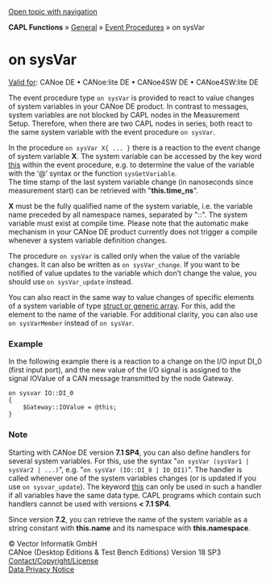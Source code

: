 [Open topic with navigation](../../../../../CANoeDEFamily.htm#Topics/CAPLFunctions/Other/EventProcedures/CAPLfunctionOnSysVar.md)

**CAPL Functions** » [General](../CAPLGeneralStartPage.md) » [Event Procedures](../CAPLfunctionsEventProceduresOverview.md) » on sysVar

# on sysVar

[Valid for](../../../Shared/FeatureAvailability.md): CANoe DE • CANoe:lite DE • CANoe4SW DE • CANoe4SW:lite DE

The event procedure type `on sysVar` is provided to react to value changes of system variables in your CANoe DE product. In contrast to messages, system variables are not blocked by CAPL nodes in the Measurement Setup. Therefore, when there are two CAPL nodes in series, both react to the same system variable with the event procedure `on sysVar`.

In the procedure `on sysVar X{ ... }` there is a reaction to the event change of system variable **X**. The system variable can be accessed by the key word [this](CAPLfunctionKeywordThis.md) within the event procedure, e.g. to determine the value of the variable with the ‘@’ syntax or the function `sysGetVariable`.  
The time stamp of the last system variable change (in nanoseconds since measurement start) can be retrieved with "**this.time_ns**".

**X** must be the fully qualified name of the system variable, i.e. the variable name preceded by all namespace names, separated by "::". The system variable must exist at compile time. Please note that the automatic make mechanism in your CANoe DE product currently does not trigger a compile whenever a system variable definition changes.

The procedure `on sysVar` is called only when the value of the variable changes. It can also be written as `on sysVar_change`. If you want to be notified of value updates to the variable which don’t change the value, you should use `on sysVar_update` instead.

You can also react in the same way to value changes of specific elements of a system variable of type [struct or generic array](../../../Shared/SystemVariables/SysVar.md). For this, add the element to the name of the variable. For additional clarity, you can also use `on sysVarMember` instead of `on sysVar`.

### Example

In the following example there is a reaction to a change on the I/O input DI_0 (first input port), and the new value of the I/O signal is assigned to the signal IOValue of a CAN message transmitted by the node Gateway.

```plaintext
on sysvar IO::DI_0
{
    $Gateway::IOValue = @this;
}
```

### Note

Starting with CANoe DE version **7.1 SP4**, you can also define handlers for several system variables. For this, use the syntax "`on sysVar (sysVar1 | sysVar2 | ...)`", e.g. "`on sysVar (IO::DI_0 | IO_DI1)`". The handler is called whenever one of the system variables changes (or is updated if you use `on sysvar_update`). The keyword [this](CAPLfunctionKeywordThis.md) can only be used in such a handler if all variables have the same data type. CAPL programs which contain such handlers cannot be used with versions **< 7.1 SP4**.

Since version **7.2**, you can retrieve the name of the system variable as a string constant with **this.name** and its namespace with **this.namespace**.

© Vector Informatik GmbH  
CANoe (Desktop Editions & Test Bench Editions) Version 18 SP3  
[Contact/Copyright/License](../../../Shared/ContactCopyrightLicense.md)  
[Data Privacy Notice](https://www.vector.com/int/en/company/get-info/privacy-policy/)